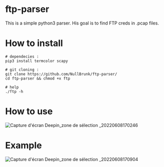 # ftp-parser

This is a simple python3 parser. His goal is to find FTP creds in .pcap files. 

# How to install

```
# dependecies :
pip3 install termcolor scapy

# git cloning :
git clone https://github.com/NullBrunk/ftp-parser/
cd ftp-parser && chmod +x ftp

# help
./ftp -h

```

# How to use 

![Capture d'écran Deepin_zone de sélection _20220608170246](https://user-images.githubusercontent.com/106782577/172651729-19206b68-34db-4b66-b469-6ff31d89762e.png)

# Example

![Capture d'écran Deepin_zone de sélection _20220608170904](https://user-images.githubusercontent.com/106782577/172652254-deaca4ce-c46a-4320-903b-a07611f93754.png)

